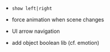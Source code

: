 * `show left|right`

* force animation when scene changes

* UI arrow navigation

* add object boolean lib (cf. emotion)
